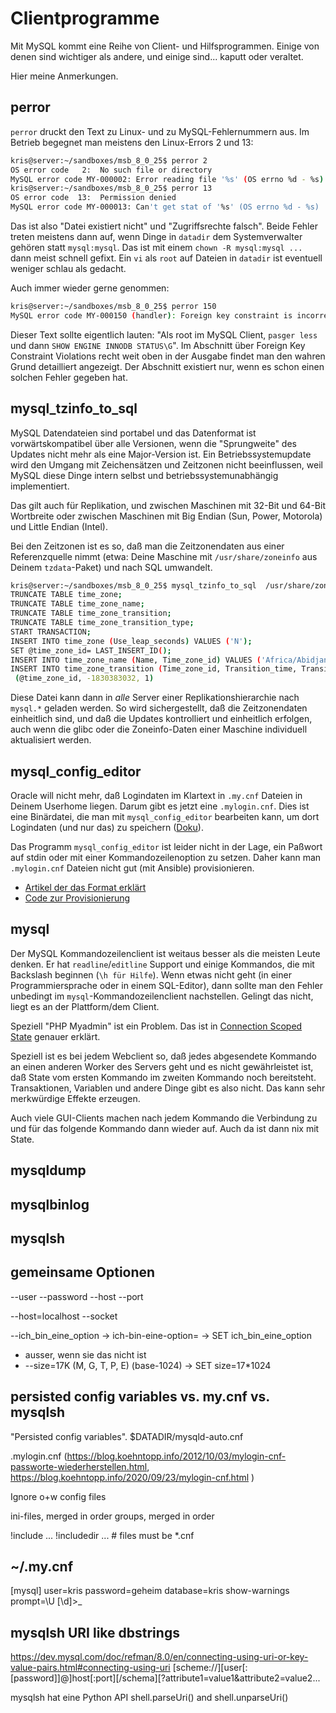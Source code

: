 # Clientprogramme

Mit MySQL kommt eine Reihe von Client- und Hilfsprogrammen.
Einige von denen sind wichtiger als andere, und einige sind... kaputt oder veraltet.

Hier meine Anmerkungen.

## perror

`perror` druckt den Text zu Linux- und zu MySQL-Fehlernummern aus.
Im Betrieb begegnet man meistens den Linux-Errors 2 und 13:

```bash
kris@server:~/sandboxes/msb_8_0_25$ perror 2
OS error code   2:  No such file or directory
MySQL error code MY-000002: Error reading file '%s' (OS errno %d - %s)
kris@server:~/sandboxes/msb_8_0_25$ perror 13
OS error code  13:  Permission denied
MySQL error code MY-000013: Can't get stat of '%s' (OS errno %d - %s)
```

Das ist also "Datei existiert nicht" und "Zugriffsrechte falsch". 
Beide Fehler treten meistens dann auf, wenn Dinge in `datadir` dem Systemverwalter gehören statt `mysql:mysql`.
Das ist mit einem `chown -R mysql:mysql ...` dann meist schnell gefixt.
Ein `vi` als `root` auf Dateien in `datadir` ist eventuell weniger schlau als gedacht.

Auch immer wieder gerne genommen:

```bash
kris@server:~/sandboxes/msb_8_0_25$ perror 150
MySQL error code MY-000150 (handler): Foreign key constraint is incorrectly formed
```

Dieser Text sollte eigentlich lauten: "Als root im MySQL Client, `pasger less` und dann `SHOW ENGINE INNODB STATUS\G`".
Im Abschnitt über Foreign Key Constraint Violations recht weit oben in der Ausgabe findet man den wahren Grund detailliert angezeigt.
Der Abschnitt existiert nur, wenn es schon einen solchen Fehler gegeben hat. 

## mysql_tzinfo_to_sql

MySQL Datendateien sind portabel und das Datenformat ist vorwärtskompatibel über alle Versionen, wenn die "Sprungweite" des Updates nicht mehr als eine Major-Version ist.
Ein Betriebssystemupdate wird den Umgang mit Zeichensätzen und Zeitzonen nicht beeinflussen, weil MySQL diese Dinge intern selbst und betriebssystemunabhängig implementiert.

Das gilt auch für Replikation, und zwischen Maschinen mit 32-Bit und 64-Bit Wortbreite oder zwischen Maschinen mit Big Endian (Sun, Power, Motorola) und Little Endian (Intel).

Bei den Zeitzonen ist es so, daß man die Zeitzonendaten aus einer Referenzquelle nimmt (etwa: Deine Maschine mit `/usr/share/zoneinfo` aus Deinem `tzdata`-Paket) und nach SQL umwandelt.

```bash
kris@server:~/sandboxes/msb_8_0_25$ mysql_tzinfo_to_sql  /usr/share/zoneinfo | head -10
TRUNCATE TABLE time_zone;
TRUNCATE TABLE time_zone_name;
TRUNCATE TABLE time_zone_transition;
TRUNCATE TABLE time_zone_transition_type;
START TRANSACTION;
INSERT INTO time_zone (Use_leap_seconds) VALUES ('N');
SET @time_zone_id= LAST_INSERT_ID();
INSERT INTO time_zone_name (Name, Time_zone_id) VALUES ('Africa/Abidjan', @time_zone_id);
INSERT INTO time_zone_transition (Time_zone_id, Transition_time, Transition_type_id) VALUES
 (@time_zone_id, -1830383032, 1)
```

Diese Datei kann dann in *alle* Server einer Replikationshierarchie nach `mysql.*` geladen werden.
So wird sichergestellt, daß die Zeitzonendaten einheitlich sind, und daß die Updates kontrolliert und einheitlich erfolgen, auch wenn die glibc oder die Zoneinfo-Daten einer Maschine individuell aktualisiert werden.

## mysql_config_editor

Oracle will nicht mehr, daß Logindaten im Klartext in `.my.cnf` Dateien in Deinem Userhome liegen.
Darum gibt es jetzt eine `.mylogin.cnf`.
Dies ist eine Binärdatei, die man mit `mysql_config_editor` bearbeiten kann, um dort Logindaten (und nur das) zu speichern ([Doku](https://dev.mysql.com/doc/refman/8.0/en/mysql-config-editor.html)).

Das Programm `mysql_config_editor` ist leider nicht in der Lage, ein Paßwort auf stdin oder mit einer Kommandozeilenoption zu setzen. Daher kann man `.mylogin.cnf` Dateien nicht gut (mit Ansible) provisionieren.

- [Artikel der das Format erklärt](https://blog.koehntopp.info/2020/09/23/mylogin-cnf.html)
- [Code zur Provisionierung](https://github.com/isotopp/mysql-config-coder)

## mysql

Der MySQL Kommandozeilenclient ist weitaus besser als die meisten Leute denken.
Er hat `readline`/`editline` Support und einige Kommandos, die mit Backslash beginnen (`\h für Hilfe`).
Wenn etwas nicht geht (in einer Programmiersprache oder in einem SQL-Editor), dann sollte man den Fehler unbedingt im `mysql`-Kommandozeilenclient nachstellen.
Gelingt das nicht, liegt es an der Plattform/dem Client.

Speziell "PHP Myadmin" ist ein Problem.
Das ist in [Connection Scoped State](https://blog.koehntopp.info/2020/07/28/mysql-connection-scoped-state.html) genauer erklärt.

Speziell ist es bei jedem Webclient so, daß jedes abgesendete Kommando an einen anderen Worker des Servers geht und es nicht gewährleistet ist, daß State vom ersten Kommando im zweiten Kommando noch bereitsteht. Transaktionen, Variablen und andere Dinge gibt es also nicht. Das kann sehr merkwürdige Effekte erzeugen.

Auch viele GUI-Clients machen nach jedem Kommando die Verbindung zu und für das folgende Kommando dann wieder auf. Auch da ist dann nix mit State.

## mysqldump

## mysqlbinlog

## mysqlsh

## gemeinsame Optionen

--user
--password
--host
--port

--host=localhost
--socket

--ich_bin_eine_option -> ich-bin-eine-option= -> SET ich_bin_eine_option
- ausser, wenn sie das nicht ist
- --size=17K (M, G, T, P, E) (base-1024) -> SET size=17*1024

## persisted config variables vs. my.cnf vs. mysqlsh


"Persisted config variables". $DATADIR/mysqld-auto.cnf

.mylogin.cnf (https://blog.koehntopp.info/2012/10/03/mylogin-cnf-passworte-wiederherstellen.html, https://blog.koehntopp.info/2020/09/23/mylogin-cnf.html )

Ignore o+w config files

ini-files, merged in order
groups, merged in order

!include ...
!includedir ... # files must be *.cnf



## ~/.my.cnf

[mysql]
user=kris
password=geheim
database=kris
show-warnings
prompt=\U [\d]>\_

## mysqlsh URI like dbstrings

https://dev.mysql.com/doc/refman/8.0/en/connecting-using-uri-or-key-value-pairs.html#connecting-using-uri
[scheme://][user[:[password]]@]host[:port][/schema][?attribute1=value1&attribute2=value2...

mysqlsh hat eine Python API
shell.parseUri() and shell.unparseUri()
